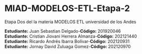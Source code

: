 # MIAD-MODELOS-ETL-Etapa-2
Etapa  Dos del la materia MODELOS ETL universidad de los Andes

**Estudiante:** Juan Sebastian Delgado-**Código:** 201920046  
**Estudiante:** Cristian Jiovani Herrera Almanza-**Código:** 202121440  
**Estudiante:** Ricardo Andrés Ibarra Bolívar-**Código:** 202120931  
**Estudiante:** Jornay David Zuluaga Gomez-**Código:** 202120970  
